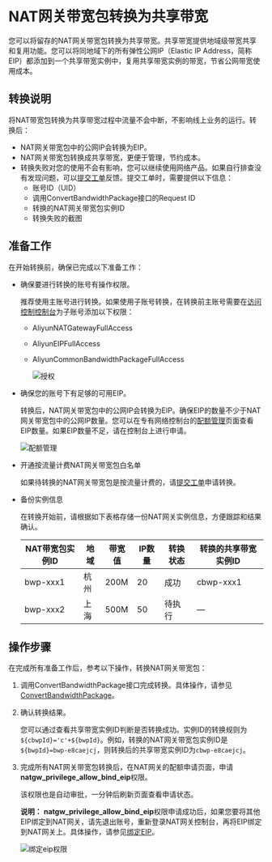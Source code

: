 # NAT网关带宽包转换为共享带宽

您可以将留存的NAT网关带宽包转换为共享带宽。共享带宽提供地域级带宽共享和复用功能。您可以将同地域下的所有弹性公网IP（Elastic IP Address，简称EIP）都添加到一个共享带宽实例中，复用共享带宽实例的带宽，节省公网带宽使用成本。

## 转换说明

将NAT带宽包转换为共享带宽过程中流量不会中断，不影响线上业务的运行。转换后：

-   NAT网关带宽包中的公网IP会转换为EIP。
-   NAT网关带宽包转换成共享带宽，更便于管理，节约成本。
-   转换失败对您的使用不会有影响，您可以继续使用网络产品。如果自行排查没有发现问题，可以[提交工单](https://selfservice.console.aliyun.com/ticket/category/natgw/today)反馈。提交工单时，需要提供以下信息：
    -   账号ID（UID）
    -   调用ConvertBandwidthPackage接口的Request ID
    -   转换的NAT网关带宽包实例ID
    -   转换失败的截图

## 准备工作

在开始转换前，确保已完成以下准备工作：

-   确保要进行转换的账号有操作权限。

    推荐使用主账号进行转换。如果使用子账号转换，在转换前主账号需要在[访问控制控制台](https://ram.console.aliyun.com/users)为子账号添加以下权限：

    -   AliyunNATGatewayFullAccess
    -   AliyunEIPFullAccess
    -   AliyunCommonBandwidthPackageFullAccess

        ![授权](https://static-aliyun-doc.oss-accelerate.aliyuncs.com/assets/img/zh-CN/5951400951/p96384.png)

-   确保您的账号下有足够的可用EIP。

    转换后，NAT网关带宽包中的公网IP会转换为EIP。确保EIP的数量不少于NAT网关带宽包中的公网IP数量。您可以在专有网络控制台的[配额管理](https://vpc.console.aliyun.com/quota)页面查看EIP数量。如果EIP数量不足，请在控制台上进行申请。

    ![配额管理](https://static-aliyun-doc.oss-accelerate.aliyuncs.com/assets/img/zh-CN/6951400951/p96382.png)

-   开通按流量计费NAT网关带宽包白名单

    如果待转换的NAT网关带宽包是按流量计费的，请[提交工单](https://selfservice.console.aliyun.com/ticket/category/natgw/today)申请转换。

-   备份实例信息

    在转换开始前，请根据如下表格存储一份NAT网关实例信息，方便跟踪和结果确认。

    |NAT带宽包实例ID|地域|带宽值|IP数量|转换状态|转换的共享带宽实例ID|
    |----------|--|---|----|----|-----------|
    |bwp-xxx1|杭州|200M|20|成功|cbwp-xxx1|
    |bwp-xxx2|上海|500M|50|待执行|—|


## 操作步骤

在完成所有准备工作后，参考以下操作，转换NAT网关带宽包：

1.  调用ConvertBandwidthPackage接口完成转换。具体操作，请参见[ConvertBandwidthPackage](/cn.zh-CN/API参考/NAT网关/ConvertBandwidthPackage.md)。

2.  确认转换结果。

    您可以通过查看共享带宽实例ID判断是否转换成功。实例ID的转换规则为`${cbwpId}='c'+${bwpId}`。例如，转换的NAT网关带宽包实例ID是`${bwpId}=bwp-e8caejcj`，则转换后的共享带宽实例ID为`cbwp-e8caejcj`。

3.  完成所有NAT网关带宽包转换后，在NAT网关的配额申请页面，申请**natgw\_privilege\_allow\_bind\_eip**权限。

    该权限也是自动审批，一分钟后刷新页面查看申请状态。

    **说明：** **natgw\_privilege\_allow\_bind\_eip**权限申请成功后，如果您要将其他EIP绑定到NAT网关，请先退出账号，重新登录NAT网关控制台，再将EIP绑定到NAT网关上。具体操作，请参见[绑定EIP](/cn.zh-CN/用户指南/NAT网关实例/绑定与解绑EIP/绑定EIP.md)。

    ![绑定eip权限](https://static-aliyun-doc.oss-accelerate.aliyuncs.com/assets/img/zh-CN/6951400951/p96400.png)


